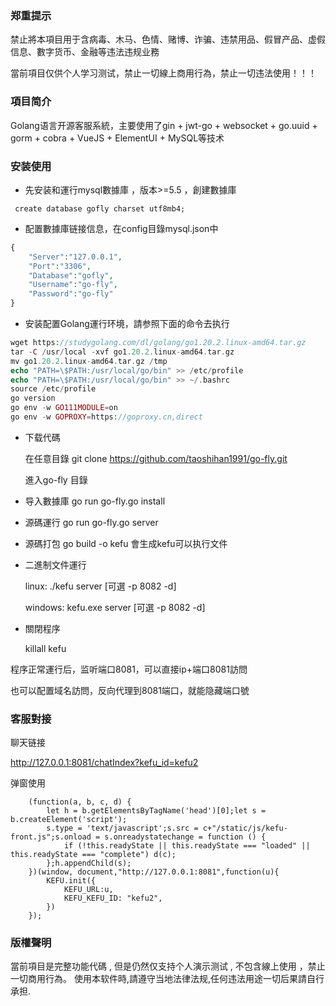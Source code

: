 ### 郑重提示
禁止將本項目用于含病毒、木马、色情、赌博、诈骗、违禁用品、假冒产品、虚假信息、數字货币、金融等违法违规业務

當前項目仅供个人学习测试，禁止一切線上商用行為，禁止一切违法使用！！！




### 項目简介

Golang语言开源客服系統，主要使用了gin + jwt-go + websocket + go.uuid + gorm + cobra + VueJS + ElementUI + MySQL等技术


### 安装使用


* 先安装和運行mysql數據庫 ，版本>=5.5 ，創建數據庫
 
```
 create database gofly charset utf8mb4;
```
   
*  配置數據庫链接信息，在config目錄mysql.json中
```php
{
	"Server":"127.0.0.1",
	"Port":"3306",
	"Database":"gofly",
	"Username":"go-fly",
	"Password":"go-fly"
}
```
* 安装配置Golang運行环境，請参照下面的命令去执行
```php
wget https://studygolang.com/dl/golang/go1.20.2.linux-amd64.tar.gz
tar -C /usr/local -xvf go1.20.2.linux-amd64.tar.gz
mv go1.20.2.linux-amd64.tar.gz /tmp
echo "PATH=\$PATH:/usr/local/go/bin" >> /etc/profile
echo "PATH=\$PATH:/usr/local/go/bin" >> ~/.bashrc
source /etc/profile
go version
go env -w GO111MODULE=on
go env -w GOPROXY=https://goproxy.cn,direct
```
* 下载代碼

    在任意目錄 git clone https://github.com/taoshihan1991/go-fly.git
    
    進入go-fly 目錄
   
* 导入數據庫 go run go-fly.go install

* 源碼運行 go run go-fly.go server

* 源碼打包 go build -o kefu  會生成kefu可以执行文件

* 二進制文件運行

   linux:   ./kefu server [可選 -p 8082 -d]
   
   windows: kefu.exe server [可選 -p 8082 -d]
   
* 關閉程序

   killall kefu


程序正常運行后，监听端口8081，可以直接ip+端口8081訪問

也可以配置域名訪問，反向代理到8081端口，就能隐藏端口號
### 客服對接
聊天链接

http://127.0.0.1:8081/chatIndex?kefu_id=kefu2

弹窗使用

```
    (function(a, b, c, d) {
        let h = b.getElementsByTagName('head')[0];let s = b.createElement('script');
        s.type = 'text/javascript';s.src = c+"/static/js/kefu-front.js";s.onload = s.onreadystatechange = function () {
            if (!this.readyState || this.readyState === "loaded" || this.readyState === "complete") d(c);
        };h.appendChild(s);
    })(window, document,"http://127.0.0.1:8081",function(u){
        KEFU.init({
            KEFU_URL:u,
            KEFU_KEFU_ID: "kefu2",
        })
    });

```
### 版權聲明

當前項目是完整功能代碼 , 但是仍然仅支持个人演示测试 , 不包含線上使用 ，禁止一切商用行為。
使用本软件時,請遵守当地法律法规,任何违法用途一切后果請自行承担.